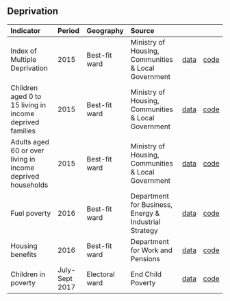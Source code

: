 ## Deprivation

| Indicator     | Period        | Geography       | Source      | &nbsp;        | &nbsp;         |
|:------------- |:------------- |:------------- |:------------- |:------------- | :------------- |
| Index of Multiple Deprivation | 2015 | Best-fit ward | Ministry of Housing, Communities & Local Government | [data](data/index_of_multiple_deprivation.csv) | [code](code/index_of_multiple_deprivation.R) |
| Children aged 0 to 15 living in income deprived families | 2015 | Best-fit ward | Ministry of Housing, Communities & Local Government | [data](data/child_poverty.csv) | [code](code/child_poverty.R) |
| Adults aged 60 or over living in income deprived households | 2015 | Best-fit ward | Ministry of Housing, Communities & Local Government | [data](data/older_people_in_deprivation.csv) | [code](code/older_people_in_deprivation.R) |
| Fuel poverty | 2016 | Best-fit ward | Department for Business, Energy & Industrial Strategy | [data](data/fuel_poverty.csv) | [code](code/fuel_poverty.R) |
| Housing benefits | 2016 | Best-fit ward | Department for Work and Pensions | [data](data/housing_benefits.csv) | [code](code/housing_benefits.R) |
| Children in poverty | July-Sept 2017 | Electoral ward | End Child Poverty | [data](data/children_in_poverty.csv) | [code](code/children_in_poverty.R) |
